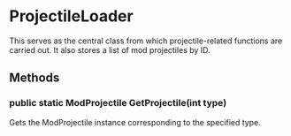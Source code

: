 # ProjectileLoader

This serves as the central class from which projectile-related functions are carried out. It also stores a list of mod projectiles by ID.

## Methods

### public static ModProjectile GetProjectile(int type)

Gets the ModProjectile instance corresponding to the specified type.